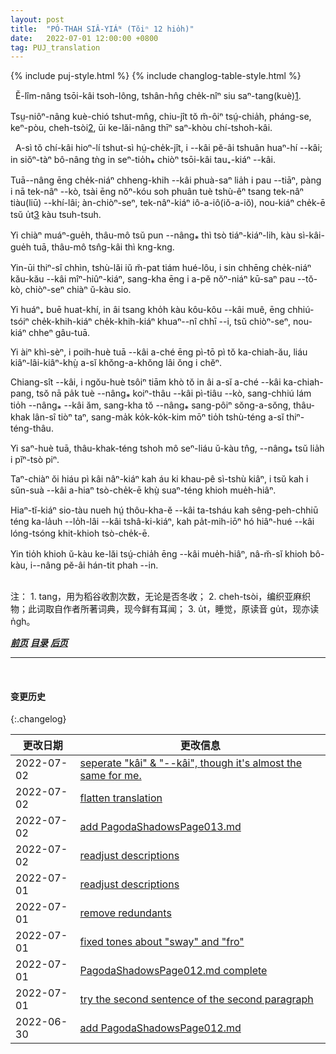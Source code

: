 ```yaml
---
layout: post
title:  "PÓ-THAH SIÂ-YIÁᴺ (Tŏiⁿ 12 hio̍h)"
date:   2022-07-01 12:00:00 +0800
tag: PUJ_translation
---
```


{% include puj-style.html %}
{% include changlog-table-style.html %}

<!-- The people of E Lim were engaged chiefly in farming, getting three crops a year from their land. -->
&nbsp;&nbsp;Ĕ-lîm-nâng tsōi-kâi tsoh-lông, tshân-hn̂g che̍k-nîⁿ siu saⁿ-tang(kuè)<a href="#note_1" class="note">1</a>.
<!-- The women seldom went out of sight of their own houses, and were busy cooking, spinning, and weaving cotton and flax for the family garments. -->
Tsṳ-niôⁿ-nâng kuè-chió tshut-mn̂g, chiu-jît tŏ m̆-ôiⁿ tsṳ́-chia̍h, pháng-se, keⁿ-pòu, cheh-tsòi<a href="#note_2" class="note">2</a>, ūi ke-lăi-nâng thīⁿ saⁿ-khòu chí-tshoh-kâi.

<!-- 原文这段真优美，好一副无忧无虑的幸福童年画面 -->

<!-- When little Number Four was born in this village, his parents were very glad; for they thought that nobody could have too many sons. -->
&nbsp;&nbsp;A-sì tŏ chí-kâi hioⁿ-lí tshut-sì hṳ́-che̍k-jît, i &#x002D;&#x002D;kâi pĕ-âi tshuân huaⁿ-hí &#x002D;&#x002D;kâi; in siŏⁿ-tàⁿ bô-nâng tǹg in seⁿ-tio̍h⁎ chiòⁿ tsōi-kâi tau₊-kiáⁿ &#x002D;&#x002D;kâi.
<!-- He was wrapped in a clean rag and laid in a basket, which hung by two cords over a beam in the roof, and in which he was swung to sleep. -->
Tuā&#x002D;&#x002D;nâng ēng che̍k-niáⁿ chheng-khih &#x002D;&#x002D;kâi phuà-saⁿ lia̍h i pau &#x002D;&#x002D;tiāⁿ, pàng i nā tek-nâⁿ &#x002D;&#x002D;kò, tsài ēng nŏⁿ-kóu soh phuân tuè tshù-êⁿ tsang tek-nâⁿ tiàu(liū) &#x002D;&#x002D;khí-lâi;
àn-chiòⁿ-seⁿ, tek-nâⁿ-kiáⁿ iô-a-iô(iŏ-a-iŏ), nou-kiáⁿ che̍k-ē tsŭ u̍t<a href="#note_3" class="note">3</a> kàu tsuh-tsuh.
<!-- When he was one month old he had his head shaven in spots, and when he was four months old it was shaven clean. -->
Yi chiàⁿ muáⁿ-gue̍h, thâu-mô tsŭ pun &#x002D;&#x002D;nâng⁎ thì tsò tiáⁿ-kiáⁿ-lih, kàu sì-kâi-gue̍h tuā, thâu-mô tsn̂g-kâi thì kng-kng.
<!-- As it was cold weather, and there was never a fire in the house, he was kept warm by a little jacket thickly quilted with cotton, and by two old jackets of his father's wrapped around his legs. -->
Yin-ūi thiⁿ-sî chhìn, tshù-lăi iŭ m̆-pat tiám hué-lôu, i sin chhēng che̍k-niáⁿ kău-kău &#x002D;&#x002D;kâi mîⁿ-hiûⁿ-kiáⁿ, sang-kha ēng i a-pĕ nŏⁿ-niáⁿ kū-saⁿ pau &#x002D;&#x002D;tŏ-kò, chiòⁿ-seⁿ chiàⁿ ŭ-kàu sio.
<!-- Long before he had teeth, his mother fed him with soft-boiled rice, which she deftly tucked into his mouth with her fingers, and on which he thrived wonderfully. -->
Yi huáⁿ₊ buē huat-khí, in âi tsang kho̍h kàu kôu-kôu &#x002D;&#x002D;kâi muê, ēng chhiú-tsóiⁿ che̍k-khih-kiáⁿ che̍k-khih-kiáⁿ khuaⁿ&#x002D;&#x002D;nî chhī &#x002D;&#x002D;i, tsŭ chiòⁿ-seⁿ, nou-kiáⁿ chheⁿ gâu-tuā.
<!-- When he fretted much, he was put into a pocket on the back of his eight-year-old sister, and she ran about or swayed to and fro to quiet him. -->
Yi àiⁿ khì-sèⁿ, i poih-huè tuā &#x002D;&#x002D;kâi a-ché ēng pì-tō pì tŏ ka-chiah-ău, liáu kiâⁿ-lâi-kiâⁿ-khṳ̀ a-sĭ khŏng-a-khŏng lâi ŏng i chĕⁿ.
<!-- Indeed, he spent the greater part of first five years of his life on his mother's or his sister's back, sitting in a scarf tied over her shoulders, his arms around her neck, his legs dangling at her sides, and his head bobbing back, looking at the roof or the sky. -->
Chiang-sît &#x002D;&#x002D;kâi, i ngŏu-huè tsôiⁿ tiām khò tŏ in âi a-sĭ a-ché &#x002D;&#x002D;kâi ka-chiah-pang, tsŏ nā pa̍k tuè &#x002D;&#x002D;nâng⁎ koiⁿ-thâu &#x002D;&#x002D;kâi pì-tiâu &#x002D;&#x002D;kò, sang-chhiú lám tio̍h &#x002D;&#x002D;nâng⁎ &#x002D;&#x002D;kâi ăm, sang-kha tŏ &#x002D;&#x002D;nâng⁎ sang-pôiⁿ sŏng-a-sŏng, thâu-khak lân-sî tiòⁿ taⁿ, sang-ma̍k ko̍k-ko̍k-kim mōⁿ tio̍h tshù-téng a-sĭ thiⁿ-téng-thâu.
<!-- When he was three years old, the hair on his crown was allowed to grow long to be braided into a queue. -->
Yi saⁿ-huè tuā, thâu-khak-téng tshoh mô seⁿ-liáu ŭ-kàu tn̂g, &#x002D;&#x002D;nâng⁎ tsŭ lia̍h i pĭⁿ-tsò piⁿ.
<!-- Almost as soon as he could walk and carry a basket and rake, he went with his next elder brother to gather fuel on the hills. -->
Taⁿ-chiàⁿ ŏi hiáu pì kâi nâⁿ-kiáⁿ kah áu ki khau-pê sì-tshù kiâⁿ, i tsŭ kah i sŭn-suà &#x002D;&#x002D;kâi a-hiaⁿ tsò-che̍k-ē khṳ̀ suaⁿ-téng khioh mue̍h-hiâⁿ.
<!-- They scraped up the dry wild grass and the fallen needles of the pine-trees, and everything else they could gather to make the pot boil. -->
Hiaⁿ-tĭ-kiáⁿ sio-tàu nueh hṳ́ thôu-kha-ĕ &#x002D;&#x002D;kâi ta-tsháu kah sêng-peh-chhiū téng ka-la̍uh &#x002D;&#x002D;lo̍h-lâi &#x002D;&#x002D;kâi tshâ-ki-kiáⁿ, kah pa̍t-mih-iōⁿ hó hiâⁿ-hué &#x002D;&#x002D;kâi lóng-tsóng khit-khioh tsò-che̍k-ē.
<!-- They had to supply all the fuel that was used for the family cooking, and rarely got beaten except when they failed to gather enough. -->
Yin tio̍h khioh ŭ-kàu ke-lăi tsṳ́-chia̍h ēng &#x002D;&#x002D;kâi mue̍h-hiâⁿ, nâ-m̆-sĭ khioh bô-kàu, i&#x002D;&#x002D;nâng pĕ-âi hán-tit phah &#x002D;&#x002D;in.
<br>

<br>
注：
1. <span id="note_1">tang，用为稻谷收割次数，无论是否冬收；</span>
2. <span id="note_2">cheh-tsòi，编织亚麻织物；此词取自作者所著词典，现今鲜有耳闻；</span>
3. <span id="note_3">u̍t，睡觉，原读音 gu̍t，现亦读 n̍gh。</span>
<br>


***[前页](PagodaShadowsPage011.html)***
***[目录](PagodaShadowsPreface.html#ma̍k-lo̍k)***
***[后页](PagodaShadowsPage013.html)***


---
<br>

#### 变更历史

{:.changelog}

| 更改日期 | 更改信息 |
| --- | --- |
| 2022-07-02 | <a href="https://github.com/DonAnthonyLee/DonAnthonyLee.github.io/commit/83ad5bbec221d9f8bdd0f21db218a4ed03c1adfb" target="_blank">seperate "kâi" & "--kâi", though it's almost the same for me.</a> |
| 2022-07-02 | <a href="https://github.com/DonAnthonyLee/DonAnthonyLee.github.io/commit/a21672c7182901c57760213c4d3f05d818477c28" target="_blank">flatten translation</a> |
| 2022-07-02 | <a href="https://github.com/DonAnthonyLee/DonAnthonyLee.github.io/commit/85a8ab721006a636bfab9288f084aa9c494b827a" target="_blank">add PagodaShadowsPage013.md</a> |
| 2022-07-02 | <a href="https://github.com/DonAnthonyLee/DonAnthonyLee.github.io/commit/e1bf428fed0838fc66865f352257e9b08fc0c936" target="_blank">readjust descriptions</a> |
| 2022-07-01 | <a href="https://github.com/DonAnthonyLee/DonAnthonyLee.github.io/commit/3b8de966ee19bcfda553003e8a02a03c0d2ccc4a" target="_blank">readjust descriptions</a> |
| 2022-07-01 | <a href="https://github.com/DonAnthonyLee/DonAnthonyLee.github.io/commit/129e07d292643eaeb913d1cd00547a6a3c8a7098" target="_blank">remove redundants</a> |
| 2022-07-01 | <a href="https://github.com/DonAnthonyLee/DonAnthonyLee.github.io/commit/dd3fdba25c90860d2e9f431823be3a069ff092cc" target="_blank">fixed tones about "sway" and "fro"</a> |
| 2022-07-01 | <a href="https://github.com/DonAnthonyLee/DonAnthonyLee.github.io/commit/bcf619ae41ba396774025610461b0b5286e5525e" target="_blank">PagodaShadowsPage012.md complete</a> |
| 2022-07-01 | <a href="https://github.com/DonAnthonyLee/DonAnthonyLee.github.io/commit/76e14aa33c1661049817a7ea7d88a0c60f2a9413" target="_blank">try the second sentence of the second paragraph</a> |
| 2022-06-30 | <a href="https://github.com/DonAnthonyLee/DonAnthonyLee.github.io/commit/481d83b11d90cb51c48f96daee55a5865fe49088" target="_blank">add PagodaShadowsPage012.md</a> |
